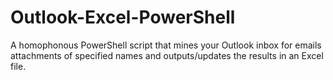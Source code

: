 # Outlook-Excel-PowerShell
A homophonous PowerShell script that mines your Outlook inbox for emails attachments of specified names and outputs/updates the results in an Excel file.
